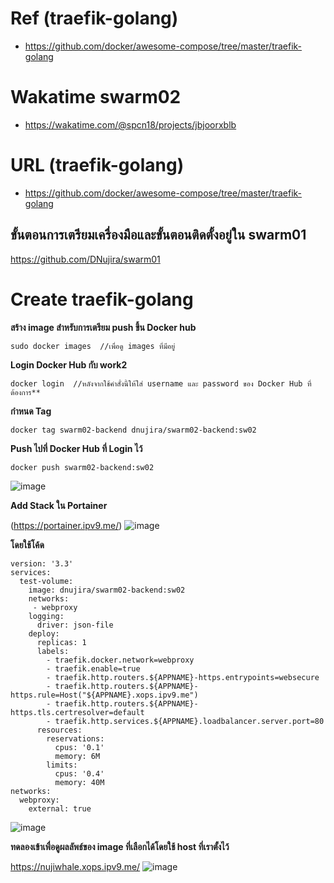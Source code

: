 # Ref (traefik-golang) 
- https://github.com/docker/awesome-compose/tree/master/traefik-golang

# Wakatime swarm02
- https://wakatime.com/@spcn18/projects/jbjoorxblb

# URL (traefik-golang)
- https://github.com/docker/awesome-compose/tree/master/traefik-golang
 
## ขั้นตอนการเตรียมเครื่องมือและขั้นตอนติดตั้งอยู่ใน swarm01

https://github.com/DNujira/swarm01

# Create traefik-golang

**สร้าง image สำหรับการเตรียม push ขึ้น Docker hub**
```
sudo docker images  //เพื่อดู images ที่มีอยู่
```
**Login Docker Hub กับ work2**
```
docker login  //หลังจากใช้คำสั่งนี้ให้ใส่ username และ password ของ Docker Hub ที่ต้องการ**
```
**กำหนด Tag**
```
docker tag swarm02-backend dnujira/swarm02-backend:sw02
```
**Push ไปที่ Docker Hub ที่ Login ไว้**
```
docker push swarm02-backend:sw02
```
![image](https://user-images.githubusercontent.com/117592447/224512917-d00607a3-9335-4941-aead-b1ed02f88913.png)

**Add Stack ใน Portainer**

(https://portainer.ipv9.me/)
![image](https://user-images.githubusercontent.com/117592447/224512961-8f66e9c1-aa5d-40fa-bfc9-4da55294df1b.png)

**โดยใช้โค้ด**
```
version: '3.3'
services:
  test-volume:
    image: dnujira/swarm02-backend:sw02
    networks:
     - webproxy
    logging:
      driver: json-file
    deploy:
      replicas: 1
      labels:
        - traefik.docker.network=webproxy
        - traefik.enable=true
        - traefik.http.routers.${APPNAME}-https.entrypoints=websecure
        - traefik.http.routers.${APPNAME}-https.rule=Host("${APPNAME}.xops.ipv9.me")
        - traefik.http.routers.${APPNAME}-https.tls.certresolver=default
        - traefik.http.services.${APPNAME}.loadbalancer.server.port=80
      resources:
        reservations:
          cpus: '0.1'
          memory: 6M
        limits:
          cpus: '0.4'
          memory: 40M
networks:
  webproxy:
    external: true
```
![image](https://user-images.githubusercontent.com/117592447/224513008-63044b83-e279-4379-a2e9-c3059250befa.png)

**ทดลองเข้าเพื่อดูผลลัพธ์ของ image ที่เลือกได้โดยใช้ host ที่เราตั้งไว้**

https://nujiwhale.xops.ipv9.me/
![image](https://user-images.githubusercontent.com/117592447/224513029-02cc54ce-9bdf-4a22-9149-79a87d981825.png)
